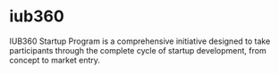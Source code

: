 # iub360
IUB360 Startup Program is a comprehensive initiative designed to take participants through the complete cycle of startup development, from concept to market entry.
